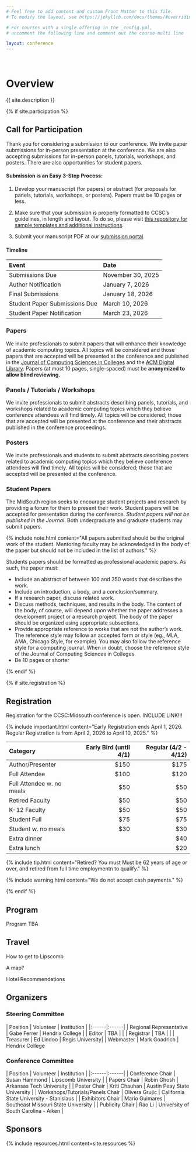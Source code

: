 ```yaml
---
# Feel free to add content and custom Front Matter to this file.
# To modify the layout, see https://jekyllrb.com/docs/themes/#overriding-theme-defaults

# For courses with a single offering in the _config.yml,
# uncomment the following line and comment out the course-multi line

layout: conference
---
```

<br/>

# <a name="description">Overview</a>

{{ site.description }}

{% if site.participation %}

## <a name="cfp">Call for Participation</a>

Thank you for considering a submission to our conference. We invite paper submissions for in-person presentation at the conference. We are also accepting submissions for in-person panels, tutorials, workshops, and posters. There are also opportunities for student papers.

#### Submission is an Easy 3-Step Process:

1. Develop your manuscript (for papers) or abstract (for proposals for panels, tutorials, workshops, or posters). Papers must be 10 pages or less.

1. Make sure that your submission is properly formatted to CCSC’s guidelines, in length and layout. To do so, please visit [this repository for sample templates and additional instructions](https://ccsc-journal.github.io/ccsc-editor/authors.html).

1. Submit your manuscript PDF at our [submission portal](https://www.conftool.org/ccsc-ms/).

#### Timeline

| Event | Date |
|:------|:-----|
| Submissions Due |  November 30, 2025 |
| Author Notification | January 7, 2026 |
| Final Submissions | January 18, 2026 |
| Student Paper Submissions Due | March 10, 2026 |
| Student Paper Notification | March 23, 2026 |

### Papers

We invite professionals to submit papers that will enhance their knowledge of academic computing topics. All topics will be considered and those papers that are accepted will be presented at the conference and published in the [Journal of Computing Sciences in Colleges](https://www.ccsc.org/journal/) and the [ACM Digital Library](https://dl.acm.org/). Papers (at most 10 pages, single-spaced) must be **anonymized to allow blind reviewing.** 

### Panels / Tutorials / Workshops

We invite professionals to submit abstracts describing panels, tutorials, and workshops related to academic computing topics which they believe conference attendees will find timely. All topics will be considered; those that are accepted will be presented at the conference and their abstracts published in the conference proceedings.

### Posters

We invite professionals and students to submit abstracts describing posters related to academic computing topics which they believe conference attendees will find timely. All topics will be considered; those that are accepted will be presented at the conference. 

### Student Papers

The MidSouth region seeks to encourage student projects and research by providing a forum for them to present their work. Student papers will be accepted for presentation during the conference. *Student papers will not be published in the Journal*. Both undergraduate and graduate students may submit papers.

{% include note.html content="All papers submitted should be the original work of the student. Mentoring faculty may be acknowledged in the body of the paper but should not be included in the list of authors." %}

Students papers should be formatted as professional academic papers. As such, the paper must:

* Include an abstract of between 100 and 350 words that describes the work.
* Include an introduction, a body, and a conclusion/summary.
* If a research paper, discuss related work.
* Discuss methods, techniques, and results in the body. The content of the body, of course, will depend upon whether the paper addresses a development project or a research project. The body of the paper should be organized using appropriate subsections.
* Provide appropriate reference to works that are not the author’s work. The reference style may follow an accepted form or style (eg., MLA, AMA, Chicago Style, for example). You may also follow the reference style for a computing journal. When in doubt, choose the reference style of the Journal of Computing Sciences in Colleges.
* Be 10 pages or shorter

{% endif %}

{% if site.registration %}

## <a name="registration">Registration</a>

Registration for the CCSC:Midsouth conference is open. INCLUDE LINK!!!

{% include important.html content="Early Registration ends April 1, 2026. Regular Registration is from April 2, 2026 to April 10, 2025." %}

| Category  | Early Bird (until 4/1) | Regular (4/2 - 4/12) |
|:------|------:|------:|
| Author/Presenter          | $150  | $175 |
| Full Attendee             | $100  | $120 |
| Full Attendee w. no meals | $50  | $50 |
| Retired Faculty           | $50  | $50 |
| K-12 Faculty              | $50  | $50 |
| Student Full              | $75  | $75 |
| Student w. no meals       | $30  | $30 |
| Extra dinner              |       | $40 |
| Extra lunch               |       | $20 |

{% include tip.html content="Retired? You must Must be 62 years of age or over, and retired from full time employmentn to qualify." %}

{% include warning.html content="We do not accept cash payments." %}

{% endif %}

## <a name="Program">Program</a>

Program TBA

## <a name="travel">Travel</a>

How to get to Lipscomb

A map?

Hotel Recommendations

## <a name="committee">Organizers</a>

### Steering Committee

| Position  | Volunteer | Institution | 
|:------|:------|
| Regional Representative         | Gabe Ferrer | Hendrix College |
| Editor            | TBA | |
| Registrar         | TBA | |
| Treasurer         | Ed Lindoo | Regis University|
| Webmaster         | Mark Goadrich | Hendrix College

### Conference Committee

| Position  | Volunteer | Institution |
|:------|:------|
| Conference Chair         | Susan Hammond | Lipscomb University |
| Papers Chair         | Robin Ghosh | Arkansas Tech University |
| Poster Chair         | Kriti Chauhan | Austin Peay State University |
| Workshops/Tutorials/Panels Chair | Olivera Grujic | California State University - Stanislaus |
| Exhibitors Chair | Mario Guimares | Southeast Missouri State University |
| Publicity Chair | Rao Li | University of South Carolina - Aiken |

## <a name="sponsors">Sponsors</a>

{% include resources.html content=site.resources %}